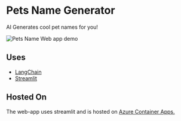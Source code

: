 # Pets Name Generator

AI Generates cool pet names for you!

![Pets Name Web app demo](/images/Pets-Name-LangChain.gif)

## Uses

- [LangChain](https://python.langchain.com/docs/get_started/introduction.html)
- [Streamlit](https://streamlit.io/)

## Hosted On

The web-app uses streamlit and is hosted on [Azure Container Apps.](https://azure.microsoft.com/en-ca/products/container-apps)